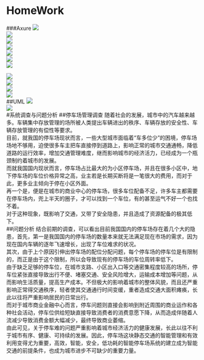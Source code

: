 # HomeWork
###Axure
![](https://github.com/FirstD/HomeWork/blob/master/image/index.PNG)<br>
![](https://github.com/FirstD/HomeWork/blob/master/image/adminLogin.PNG)<br>
![](https://github.com/FirstD/HomeWork/blob/master/image/admin.PNG)<br>
![](https://github.com/FirstD/HomeWork/blob/master/image/empty.PNG)<br>
![](https://github.com/FirstD/HomeWork/blob/master/image/nowempty.PNG)<br>
![](https://github.com/FirstD/HomeWork/blob/master/image/usermanagement.PNG)<br>
![](https://github.com/FirstD/HomeWork/blob/master/image/modify.PNG)<br>

![](https://github.com/FirstD/HomeWork/blob/master/image/userLogin.PNG)<br>
![](https://github.com/FirstD/HomeWork/blob/master/image/empty.PNG)<br>
![](https://github.com/FirstD/HomeWork/blob/master/image/bill.PNG)<br>
![](https://github.com/FirstD/HomeWork/blob/master/image/modify.PNG)<br>
##UML
![](https://github.com/jiamianqishixuhao/HomeWork/blob/patch-1/image/UML1.jpg)<br>
![](https://github.com/jiamianqishixuhao/HomeWork/blob/patch-1/image/UML2.png)<br>
#系统调查与问题分析
##停车场管理调查
随着社会的发展，城市中的汽车越来越多。车辆集中存放管理的场所被人类提出车辆进出的秩序、车辆存放的安全性、车辆存放管理的有偿性等要求。<br>
目前，就我国的停车场现状而言，一些大型城市面临着“车多位少”的困境，停车场场地不够用，迫使很多车主把车直接停到道路上，影响正常的城市交通通畅，降低道路的运行效率，增加交通管理难度，继而影响城市的经济活力，已经成为一个瓶颈制约着城市的发展。<br>
而就我国国内现状而言，停车场占比最大的为小区停车场，并且在很多小区中，地下停车场的车位价格异常之高，业主若是长期买断将是一笔很大的费用，而对于此，更多业主倾向于停在小区外面。<br>
再一个是，便是在城市的商业中心的停车场，很多车位配备不足，许多车主都需要在停车场内，兜上半天的圈子，才可以找到一个车位，有的甚至运气不好一个也找不着。<br>
对于这种现象，既影响了交通，又带了安全隐患，并且造成了资源配备的极其低下。<br>
##问题分析
结合前期的调查，可以看出目前我国国内的停车场存在着几个大的隐患，首先，第一是我国国内的停车场的数量本来就无法满足现在市场的需求，因为现在国内车辆的逐年飞速增长，出现了车位难求的状况。<br>
其次，由于上个原因引伸出停车场的配位分配问题，每个停车场的停车位是有限制的，而正是由于这个限制，所以会导致现有的停车场的车位周转率低下。<br>
由于缺乏足够的停车位，在城市支路、小区出入口等交通密集程度较高的场所，停车位紧张直接导致出行不便、堵塞交通、安全风险增大，运输成本增加等问题，从而影响生活质量，提高生产成本。不但极大的影响着城市的整体风貌，而且还严重影响正常得交通秩序，轻者使其交通通行时间变缓，重者造成交通大面积瘫痪，长此以往将严重影响居民的日常出行。<br>
	而对于城市商业金融中心而言，停车问题则直接会影响到附近周围的商业运作和各种社会活动，停车位供给短缺直接导致消费者的消费意愿下降，从而造成伴随着人流减少导致消费金额大幅减少，最终导致商业萎缩。<br>
由此可见，关于停车难的问题严重影响着城市经济活力的健康发展，长此以往不利于城市有序、健康、可持续的发展。因此，停车场这块静态交通的智能管理和有效利用变得尤为重要，高效，智能，安全，低功耗的智能停车场系统的建立成为智能交通的前提条件，也成为城市进步不可缺少的重要力量。<br>
